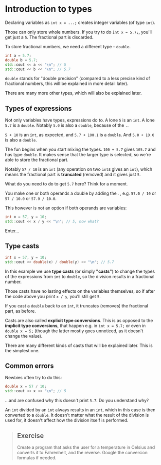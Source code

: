 # Introduction to types

Declaring variables as `int x = ...;` creates integer variables (of type `int`).

Those can only store whole numbers. If you try to do `int x = 5.7;`, you'll get just a `5`. The fractional part is discarded.

To store fractional numbers, we need a different type - `double`.

```cpp
int a = 5.7;
double b = 5.7;
std::cout << a << "\n"; // 5
std::cout << b << "\n"; // 5.7
```

`double` stands for "double precision" (compared to a less precise kind of fractional numbers, this will be explained in more detail later).

There are many more other types, which will also be explained later.

## Types of expressions

Not only variables have types, expressions do to. A lone `5` is an `int`. A lone `5.7` is a `double`. Notably `5.0` is also a `double`, because of the `.`.

`5 + 10` is an `int`, as expected, and `5.7 + 100.1` is a `double`. And `5.0 + 10.0` is also a `double`.

The fun begins when you start mixing the types. `100 + 5.7` gives `105.7` and has type `double`. It makes sense that the larger type is selected, so we're able to store the fractional part.

Notably `57 / 10` is an `int` (any operation on two `int`s gives an `int`), which means the fractional part is **truncated** (removed) and it gives just `5`.

What do you need to do to get `5.7` here? Think for a moment.

You make one or both operands a double by adding the `.`, e.g. `57.0 / 10` or `57 / 10.0` or `57.0 / 10.0`.

This however is not an option if both operands are variables:
```cpp
int x = 57, y = 10;
std::cout << x / y << "\n"; // 5, now what?
```
Enter...

## Type casts

```cpp
int x = 57, y = 10;
std::cout << double(x) / double(y) << "\n"; // 5.7
```

In this example we use **type casts** (or simply **"casts"**) to change the types of the expressions from `int` to `double`, so the division results in a fractional number.

Those casts have no lasting effects on the variables themselves, so if after the code above you print `x / y`, you'll still get `5`.

If you cast a `double` back to an `int`, it truncates (removes) the fractional part, as before.

Casts are also called **explicit type conversions**. This is as opposed to the **implicit type conversions**, that happen e.g. in `int x = 5.7;` or even in `double x = 5;` (though the latter mostly goes unnoticed, as it doesn't change the value).

There are many different kinds of casts that will be explained later. This is the simplest one.

## Common errors

Newbies often try to do this:
```cpp
double x = 57 / 10;
std::cout << x << "\n"; // 5
```
...and are confused why this doesn't print `5.7`. Do you understand why?

An `int` divided by an `int` always results in an `int`, which in this case is then converted to a `double`. It doesn't matter what the result of the division is used for, it doesn't affect how the division itself is performed.

> ## Exercise
>
> Create a program that asks the user for a temperature in Celsius and converts it to Fahrenheit, and the reverse. Google the conversion formulas if needed.
